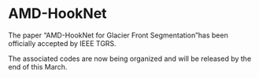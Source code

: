# AMD-HookNet
The paper “AMD-HookNet for Glacier Front Segmentation”has been officially accepted by IEEE TGRS.

The associated codes are now being organized and will be released by the end of this March.

